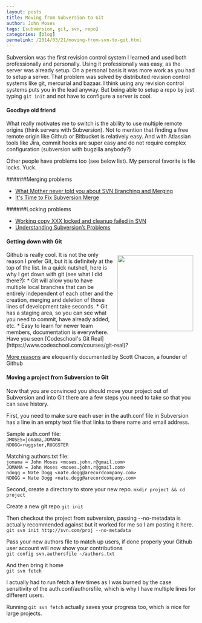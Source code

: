 ```yaml
---
layout: posts
title: Moving from Subversion to Git
author: John Moses
tags: [subversion, git, svn, repo]
categories: [blog]
permalink: /2014/03/21/moving-from-svn-to-git.html
---
```


Subversion was the first revision control system I learned and used both professionally and personally.  Using it professionally was easy, as the server was already setup.  On a personal basis it was more work as you had to setup a server.  That problem was solved by distributed revision control systems like git, mercurial and bazaar.  I think using any revision control systems puts you in the lead anyway.  But being able to setup a repo by just typing `git init` and not have to configure a server is cool.  

#### Goodbye old friend

What really motivates me to switch is the ability to use multiple remote origins (think servers with Subversion).  Not to mention that finding a free remote origin like Github or Bitbucket is relatively easy.  And with Atlassian tools like Jira, commit hooks are super easy and do not require complex configuration (subversion with bugzilla anybody?)

Other people have problems too (see below list).  My personal favorite is file locks.  Yuck.  

######Merging problems
*  [What Mother never told you about SVN Branching and Merging](http://designbygravity.wordpress.com/2009/10/19/what-mother-never-told-you-about-svn-branching-and-merging/)
*  [It's Time to Fix Subversion Merge](http://blog.assembla.com/assemblablog/tabid/12618/bid/58122/It-s-Time-to-Fix-Subversion-Merge.aspx)

######Locking problems
*  [Working copy XXX locked and cleanup failed in SVN](http://stackoverflow.com/questions/127932/working-copy-xxx-locked-and-cleanup-failed-in-svn)
*  [Understanding Subversion’s Problems](http://ventspace.wordpress.com/2011/03/09/understanding-subversions-problems/)

#### Getting down with Git
<img src="{{ site.url }}/images/2014-03-21-daftpunktocat-thomas.gif" style="height:200px; float:right; padding: 10px"/>
Github is really cool.  It is not the only reason I prefer Git, but it is definitely at the top of the list.  In a quick nutshell, here is why I get down with git (see what I did there?):
*  Git will allow you to have multiple local branches that can be entirely independent of each other and the creation, merging and deletion of those lines of development take seconds.
*  Git has a staging area, so you can see what you need to commit, have already added, etc.
*  Easy to learn for newer team members, documentation is everywhere.  Have you seen [Codeschool's Git Real](https://www.codeschool.com/courses/git-real)?

[More reasons](http://thkoch2001.github.io/whygitisbetter/) are eloquently documented by Scott Chacon, a founder of Github


#### Moving a project from Subversion to Git
Now that you are convinced you should move your project out of Subversion and into Git there are a few steps you need to take so that you can save history.

First, you need to make sure each user in the auth.conf file in Subversion has a line in an empty text file that links to there name and email address.

Sample auth.conf file:  
`JMOSES=jomama,JOMAMA`  
`NDOGG=ruggster,RUGGSTER`  

Matching authors.txt file:  
`jomama = John Moses <moses.john.r@gmail.com>`  
`JOMAMA = John Moses <moses.john.r@gmail.com>`  
`ndogg = Nate Dogg <nate.dogg@arecordcompany.com>`  
`NDOGG = Nate Dogg <nate.dogg@arecordcompany.com>`  

Second, create a directory to store your new repo.
`mkdir project && cd project`

Create a new git repo
`git init`

Then checkout the project from subversion, passing --no-metadata is actually recommended against but it worked for me so I am posting it here.
`git svn init http://svn.com/proj --no-metadata`

Pass your new authors file to match up users, if done properly your Github user account will now show your contributions  
`git config svn.authorsfile ~/authors.txt`

And then bring it home  
`git svn fetch`

I actually had to run fetch a few times as I was burned by the case sensitivity of the auth.conf/authorsfile, which is why I have multiple lines for different users.

Running `git svn fetch` actually saves your progress too, which is nice for large projects.